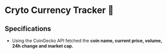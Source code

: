 # Cryto Currency Tracker 🤑

## Specifications

- Using the CoinGecko API fetched the **coin name, current price, volume, 24h change and market cap.**

